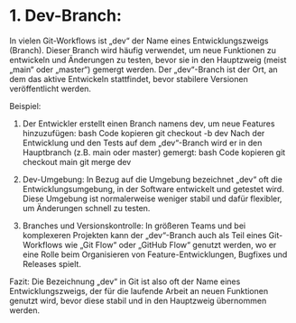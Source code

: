 # 1. Dev-Branch:


In vielen Git-Workflows ist „dev“ der Name eines Entwicklungszweigs (Branch). Dieser Branch wird häufig verwendet, um neue Funktionen zu entwickeln und Änderungen zu testen, bevor sie in den Hauptzweig (meist „main“ oder „master“) gemergt werden. Der „dev“-Branch ist der Ort, an dem das aktive Entwickeln stattfindet, bevor stabilere Versionen veröffentlicht werden.

Beispiel:

1. Der Entwickler erstellt einen Branch namens dev, um neue Features hinzuzufügen:
bash
Code kopieren
git checkout -b dev
Nach der Entwicklung und den Tests auf dem „dev“-Branch wird er in den Hauptbranch (z.B. main oder master) gemergt:
bash
Code kopieren
git checkout main
git merge dev
2. Dev-Umgebung:
In Bezug auf die Umgebung bezeichnet „dev“ oft die Entwicklungsumgebung, in der Software entwickelt und getestet wird. Diese Umgebung ist normalerweise weniger stabil und dafür flexibler, um Änderungen schnell zu testen.

3. Branches und Versionskontrolle:
In größeren Teams und bei komplexeren Projekten kann der „dev“-Branch auch als Teil eines Git-Workflows wie „Git Flow“ oder „GitHub Flow“ genutzt werden, wo er eine Rolle beim Organisieren von Feature-Entwicklungen, Bugfixes und Releases spielt.

Fazit:
Die Bezeichnung „dev“ in Git ist also oft der Name eines Entwicklungszweigs, der für die laufende Arbeit an neuen Funktionen genutzt wird, bevor diese stabil und in den Hauptzweig übernommen werden.